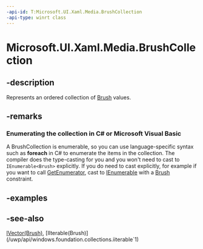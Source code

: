 ```yaml
---
-api-id: T:Microsoft.UI.Xaml.Media.BrushCollection
-api-type: winrt class
---
```


<!-- Class syntax.
public class BrushCollection : Windows.Foundation.Collections.IIterable<Windows.UI.Xaml.Media.Brush>, Windows.Foundation.Collections.IVector<Windows.UI.Xaml.Media.Brush>
-->

# Microsoft.UI.Xaml.Media.BrushCollection

## -description
Represents an ordered collection of [Brush](brush.md) values.

## -remarks
<!--Begin NET note for IEnumerable support-->
### Enumerating the collection in C# or Microsoft Visual Basic

A BrushCollection is enumerable, so you can use language-specific syntax such as **foreach** in C# to enumerate the items in the collection. The compiler does the type-casting for you and you won't need to cast to `IEnumerable<Brush>` explicitly. If you do need to cast explicitly, for example if you want to call [GetEnumerator](/dotnet/api/system.collections.ienumerable.getenumerator), cast to [IEnumerable<T>](/dotnet/api/system.collections.generic.ienumerable-1) with a [Brush](brush.md) constraint.


<!--End NET note for IEnumerable support-->

## -examples

## -see-also
[IVector(Brush)](/uwp/api/windows.foundation.collections.ivector`1), [IIterable(Brush)](/uwp/api/windows.foundation.collections.iiterable`1)
